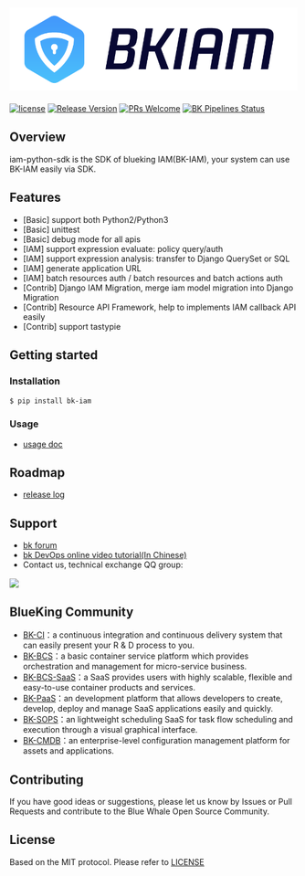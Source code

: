 ![](docs/resource/img/bk_iam_en.png)
---

[![license](https://img.shields.io/badge/license-MIT-brightgreen.svg?style=flat)](https://github.com/TencentBlueKing/iam-python-sdk/blob/master/LICENSE.txt) [![Release Version](https://img.shields.io/badge/release-1.3.5-brightgreen.svg)](https://github.com/TencentBlueKing/iam-python-sdk/releases) [![PRs Welcome](https://img.shields.io/badge/PRs-welcome-brightgreen.svg)](https://github.com/TencentBlueKing/iam-python-sdk/pulls) [![BK Pipelines Status](https://api.bkdevops.qq.com/process/api/external/pipelines/projects/iam/p-5c359e750bb9457984ab84656651d843/badge?X-DEVOPS-PROJECT-ID=iam)](http://devops.oa.com/process/api-html/user/builds/projects/iam/pipelines/p-5c359e750bb9457984ab84656651d843/latestFinished?X-DEVOPS-PROJECT-ID=iam)

## Overview

iam-python-sdk is the SDK of blueking IAM(BK-IAM), your system can use BK-IAM easily via SDK.

## Features

- [Basic] support both Python2/Python3
- [Basic] unittest
- [Basic] debug mode for all apis
- [IAM] support expression evaluate: policy query/auth
- [IAM] support expression analysis: transfer to Django QuerySet or SQL
- [IAM] generate application URL
- [IAM] batch resources auth / batch resources and batch actions auth
- [Contrib] Django IAM Migration, merge iam model migration into Django Migration
- [Contrib] Resource API Framework, help to implements IAM callback API easily
- [Contrib] support tastypie

## Getting started

### Installation

```
$ pip install bk-iam
```

### Usage

- [usage doc](docs/usage.md)

## Roadmap

- [release log](release.md)

## Support

- [bk forum](https://bk.tencent.com/s-mart/community)
- [bk DevOps online video tutorial(In Chinese)](https://cloud.tencent.com/developer/edu/major-100008)
- Contact us, technical exchange QQ group:

<img src="https://github.com/Tencent/bk-PaaS/raw/master/docs/resource/img/bk_qq_group.png" width="250" hegiht="250" align=center />


## BlueKing Community

- [BK-CI](https://github.com/Tencent/bk-ci)：a continuous integration and continuous delivery system that can easily present your R & D process to you.
- [BK-BCS](https://github.com/Tencent/bk-bcs)：a basic container service platform which provides orchestration and management for micro-service business.
- [BK-BCS-SaaS](https://github.com/Tencent/bk-bcs-saas)：a SaaS provides users with highly scalable, flexible and easy-to-use container products and services.
- [BK-PaaS](https://github.com/Tencent/bk-PaaS)：an development platform that allows developers to create, develop, deploy and manage SaaS applications easily and quickly.
- [BK-SOPS](https://github.com/Tencent/bk-sops)：an lightweight scheduling SaaS  for task flow scheduling and execution through a visual graphical interface. 
- [BK-CMDB](https://github.com/Tencent/bk-cmdb)：an enterprise-level configuration management platform for assets and applications.

## Contributing

If you have good ideas or suggestions, please let us know by Issues or Pull Requests and contribute to the Blue Whale Open Source Community.

## License

Based on the MIT protocol. Please refer to [LICENSE](LICENSE.txt)
